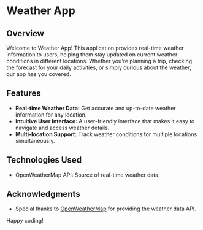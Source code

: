 # Weather App

## Overview

Welcome to Weather App! This application provides real-time weather information to users, helping them stay updated on current weather conditions in different locations. Whether you're planning a trip, checking the forecast for your daily activities, or simply curious about the weather, our app has you covered.

## Features

- **Real-time Weather Data:** Get accurate and up-to-date weather information for any location.
- **Intuitive User Interface:** A user-friendly interface that makes it easy to navigate and access weather details.
- **Multi-location Support:** Track weather conditions for multiple locations simultaneously.

## Technologies Used

- OpenWeatherMap API: Source of real-time weather data.

## Acknowledgments

- Special thanks to [OpenWeatherMap](https://openweathermap.org/) for providing the weather data API.


Happy coding!
